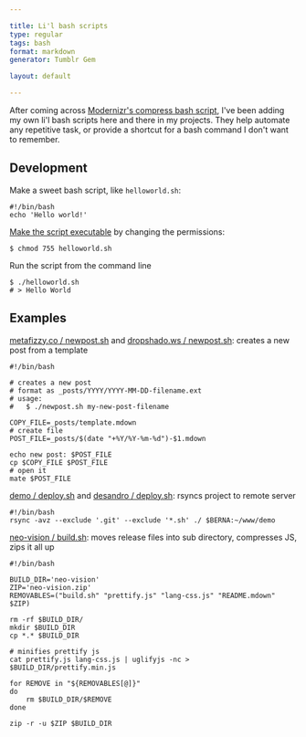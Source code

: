 ```yaml
---

title: Li'l bash scripts
type: regular
tags: bash
format: markdown
generator: Tumblr Gem

layout: default

---
```


After coming across [Modernizr's compress bash script](https://github.com/Modernizr/Modernizr/blob/5900d26b62ce7632af721cfa4c58196c0af1f34e/compress.sh), I've been adding my own li'l bash scripts here and there in my projects. They help automate any repetitive task, or provide a shortcut for a bash command I don't want to remember.

## Development

Make a sweet bash script, like `helloworld.sh`:

    #!/bin/bash
    echo 'Hello world!'

[Make the script executable](http://tldp.org/LDP/abs/html/invoking.html) by changing the permissions:

    $ chmod 755 helloworld.sh

Run the script from the command line

    $ ./helloworld.sh
    # > Hello World

## Examples

[metafizzy.co / newpost.sh](https://github.com/metafizzy/metafizzy.co/blob/63f782c8ffa2eae6696/newpost.sh) and [dropshado.ws / newpost.sh](https://github.com/desandro/dropshado.ws/blob/1ec1b99678953b5d2f49a007a92188520c908178/newpost.sh): creates a new post from a template

    #!/bin/bash
    
    # creates a new post
    # format as _posts/YYYY/YYYY-MM-DD-filename.ext
    # usage:
    #   $ ./newpost.sh my-new-post-filename
    
    COPY_FILE=_posts/template.mdown
    # create file
    POST_FILE=_posts/$(date "+%Y/%Y-%m-%d")-$1.mdown
    
    echo new post: $POST_FILE
    cp $COPY_FILE $POST_FILE
    # open it
    mate $POST_FILE

[demo / deploy.sh](https://github.com/desandro/demo/blob/a7468d147f9efd1a150fbd530275c83fb4190539/deploy.sh) and [desandro / deploy.sh](): rsyncs project to remote server

    #!/bin/bash
    rsync -avz --exclude '.git' --exclude '*.sh' ./ $BERNA:~/www/demo

[neo-vision / build.sh](https://github.com/desandro/neo-vision/blob/d594bf72f5151933705a/build.sh): moves release files into sub directory, compresses JS, zips it all up

    #!/bin/bash
    
    BUILD_DIR='neo-vision'
    ZIP='neo-vision.zip'
    REMOVABLES=("build.sh" "prettify.js" "lang-css.js" "README.mdown" $ZIP)
    
    rm -rf $BUILD_DIR/
    mkdir $BUILD_DIR
    cp *.* $BUILD_DIR
    
    # minifies prettify js
    cat prettify.js lang-css.js | uglifyjs -nc > $BUILD_DIR/prettify.min.js
    
    for REMOVE in "${REMOVABLES[@]}"
    do
    	rm $BUILD_DIR/$REMOVE
    done
    
    zip -r -u $ZIP $BUILD_DIR
  